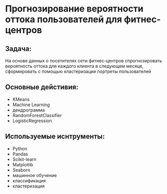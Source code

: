 # Прогнозирование вероятности оттока пользователей для фитнес-центров

## Задача:

На основе данных о посетителях сети фитнес-центров спрогнозировать вероятность оттока для каждого клиента в следующем месяце, сформировать с помощью кластеризации портреты пользователей

## Основные дейстивия:
- KMeans
- Machine Learning
- дендрограмма
- RandomForestClassifier
- LogisticRegression

## Используемые иснтрументы:
- Python
- Pandas
- Scikit-learn
- Matplotlib
- Seaborn
- машинное обучение
- классификация
- кластеризация
